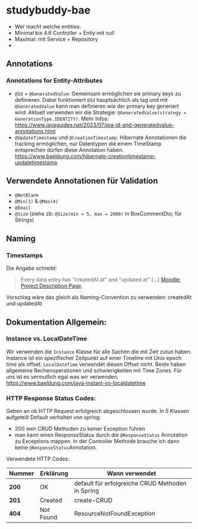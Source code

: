 # studybuddy-bae

- Wer macht welche entities:
- Minimal bis 4.6 Controller + Entiy mit null
- Maximal: mit Service + Repository
- 


## Annotations
### Annotations for Entity-Attributes
- `@Id` + `@GeneratedValue`: Gemeinsam ermöglichen sie primary keys zu definieren. 
 Dabei funktioniert `@Id` hauptsächlich als tag und mit `@GeneratedValue` kann man definieren *wie* der primary key generiert wird. 
 Aktuell verwenden wir die Strategie: `@GeneratedValue(strategy = GenerationType.IDENTITY)`. 
 Mehr Infos: https://www.javaguides.net/2023/07/jpa-id-and-generatedvalue-annotations.html
- `@UpdateTimestamp` und `@CreationTimestamp`: Hibernate Annotationen die tracking ermöglichen, nur Datentypen die einem TimeStamp entsprechen dürfen diese Annotation haben. https://www.baeldung.com/hibernate-creationtimestamp-updatetimestamp

## Verwendete Annotationen für Validation
- `@NotBlank`
- `@Min(1)` & `@Max(4)`
- `@Email`
- `@Size` (siehe zb: `@Size(min = 5, max = 2000)` in BoxCommentDto; für Strings)


## Naming

### Timestamps

Die Angabe schreibt:
> Every data entry has "createdAt at" and "updated at" (...) [Moodle: Project Description Page](https://moodle.technikum-wien.at/mod/page/view.php?id=1963792).  


Vorschlag wäre das gleich als Naming-Convention zu verwenden: createdAt und updatedAt  




## Dokumentation Allgemein: 
### Instance vs. LocalDateTime
Wir verwenden die `Instance` Klasse für alle Sachen die mit Zeit zutun haben. 
Instance ist ein spezifischer Zeitpunkt auf einer Timeline mit Unix epoch time als offset. `LocalDateTime` verwendet diesen 
Offset nicht. Beide haben allgemeine Rechenoperationen und schwierigkeiten mit Time Zones. 
Für uns ist es vermutlich egal was wir verwenden. https://www.baeldung.com/java-instant-vs-localdatetime


### HTTP Response Status Codes:
Geben an ob HTTP Request erfolgreich abgeschlossen wurde. In 5 Klassen aufgeteilt
Default verhalten von spring:
- 200 wen CRUD Methoden zu keiner Exception führen
- man kann einen ResponseStatus durch die `@ResponseStatus` Annotation zu Exceptions mappen.
  In der Controller Methode brauche ich dann keine `@ResponseStatus`Annotation.

Verwendete HTTP Codes:

| Nummer  | Erklärung | Wann verwendet|
|---------|-----------|---------------|
| **200** | OK        | default für erfolgreiche CRUD Methoden in Spring |
| **201** | Created   | create-CRUD |
| **404** | Not Found | ResourceNotFoundException |
